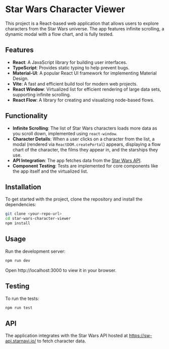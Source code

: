 # Star Wars Character Viewer

This project is a React-based web application that allows users to explore characters from the Star Wars universe. The app features infinite scrolling, a dynamic modal with a flow chart, and is fully tested.

## Features

- **React**: A JavaScript library for building user interfaces.
- **TypeScript**: Provides static typing to help prevent bugs.
- **Material-UI**: A popular React UI framework for implementing Material Design.
- **Vite**: A fast and efficient build tool for modern web projects.
- **React Window**: Virtualized list for efficient rendering of large data sets, supporting infinite scrolling.
- **React Flow**: A library for creating and visualizing node-based flows.

## Functionality

- **Infinite Scrolling**: The list of Star Wars characters loads more data as you scroll down, implemented using `react-window`.
- **Character Details**: When a user clicks on a character from the list, a modal (rendered via `ReactDOM.createPortal`) appears, displaying a flow chart of the character, the films they appear in, and the starships they use.
- **API Integration**: The app fetches data from the [Star Wars API](https://sw-api.starnavi.io/).
- **Component Testing**: Tests are implemented for core components like the app itself and the virtualized list.

## Installation

To get started with the project, clone the repository and install the dependencies:

```bash
git clone <your-repo-url>
cd star-wars-character-viewer
npm install
```

## Usage

Run the development server:

```bash
npm run dev
```

Open http://localhost:3000 to view it in your browser.

## Testing

To run the tests:

```bash
npm run test
```

## API

The application integrates with the Star Wars API hosted at https://sw-api.starnavi.io/ to fetch character data.
